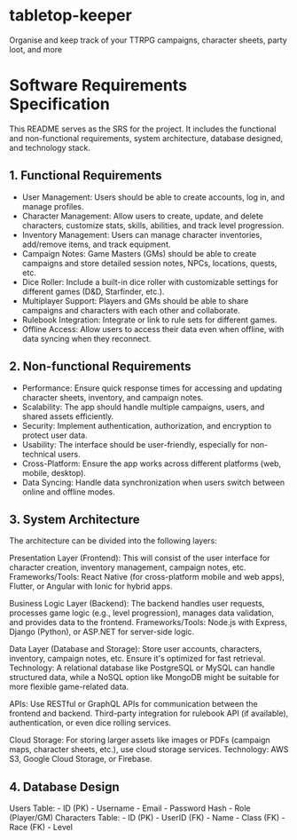 # tabletop-keeper
Organise and keep track of your TTRPG campaigns, character sheets, party loot, and more

# Software Requirements Specification
This README serves as the SRS for the project. It includes the functional and non-functional requirements, system architecture, database designed, and technology stack.

## 1. Functional Requirements
- User Management: Users should be able to create accounts, log in, and manage profiles.
- Character Management: Allow users to create, update, and delete characters, customize stats, skills, abilities, and track level progression.
- Inventory Management: Users can manage character inventories, add/remove items, and track equipment.
- Campaign Notes: Game Masters (GMs) should be able to create campaigns and store detailed session notes, NPCs, locations, quests, etc.
- Dice Roller: Include a built-in dice roller with customizable settings for different games (D&D, Starfinder, etc.).
- Multiplayer Support: Players and GMs should be able to share campaigns and characters with each other and collaborate.
- Rulebook Integration: Integrate or link to rule sets for different games.
- Offline Access: Allow users to access their data even when offline, with data syncing when they reconnect.

## 2. Non-functional Requirements
- Performance: Ensure quick response times for accessing and updating character sheets, inventory, and campaign notes.
- Scalability: The app should handle multiple campaigns, users, and shared assets efficiently.
- Security: Implement authentication, authorization, and encryption to protect user data.
- Usability: The interface should be user-friendly, especially for non-technical users.
- Cross-Platform: Ensure the app works across different platforms (web, mobile, desktop).
- Data Syncing: Handle data synchronization when users switch between online and offline modes.

## 3. System Architecture
The architecture can be divided into the following layers:

  Presentation Layer (Frontend):
        This will consist of the user interface for character creation, inventory management, campaign notes, etc.
        Frameworks/Tools: React Native (for cross-platform mobile and web apps), Flutter, or Angular with Ionic for hybrid apps.

  Business Logic Layer (Backend):
        The backend handles user requests, processes game logic (e.g., level progression), manages data validation, and provides data to the frontend.
        Frameworks/Tools: Node.js with Express, Django (Python), or ASP.NET for server-side logic.

  Data Layer (Database and Storage):
        Store user accounts, characters, inventory, campaign notes, etc. Ensure it's optimized for fast retrieval.
        Technology: A relational database like PostgreSQL or MySQL can handle structured data, while a NoSQL option like MongoDB might be suitable for more flexible game-related data.

  APIs:
        Use RESTful or GraphQL APIs for communication between the frontend and backend.
        Third-party integration for rulebook API (if available), authentication, or even dice rolling services.

  Cloud Storage:
        For storing larger assets like images or PDFs (campaign maps, character sheets, etc.), use cloud storage services.
        Technology: AWS S3, Google Cloud Storage, or Firebase.

## 4. Database Design
  Users Table:
    - ID (PK)
    - Username
    - Email
    - Password Hash
    - Role (Player/GM)
  Characters Table:
    - ID (PK)
    - UserID (FK)
    - Name
    - Class (FK)
    - Race (FK)
    - Level
